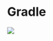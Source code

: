 # Gradle

[![](https://jitpack.io/v/zj565061763/compose-switch.svg)](https://jitpack.io/#zj565061763/comopse-switch)